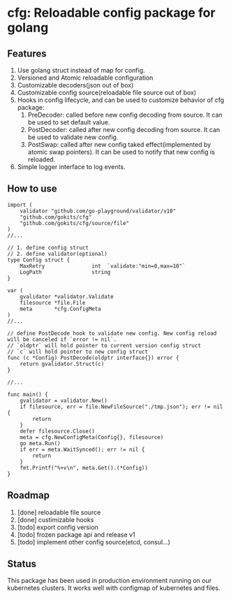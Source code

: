 # cfg: Reloadable config package for golang
## Features
1. Use golang struct instead of map for config.
1. Versioned and Atomic reloadable configuration
1. Customizable decoders(json out of box)
1. Customizable config source(reloadable file source out of box)
1. Hooks in config lifecycle, and can be used to customize behavior of cfg package:
   1. PreDecoder: called before new config decoding from source. It can be used to set default value.
   1. PostDecoder: called after new config decoding from source. It can be used to validate new config.
   1. PostSwap: called after new config taked effect(implemented by atomic swap pointers). It can be used to notify that new config is reloaded.
1. Simple logger interface to log events. 

## How to use
```golang
import (
    validator "github.com/go-playground/validator/v10"
    "github.com/gokits/cfg"
    "github.com/gokits/cfg/source/file"
)
//...

// 1. define config struct
// 2. define validator(optional)
type Config struct {
    MaxRetry               int  `validate:"min=0,max=10"`
    LogPath                string
}

var (
    gvalidator *validator.Validate
    filesource *file.File
    meta       *cfg.ConfigMeta
)
//...

// define PostDecode hook to validate new config. New config reload will be canceled if `error != nil`.
// `oldptr` will hold pointer to current version config struct
// `c` will hold pointer to new config struct
func (c *Config) PostDecode(oldptr interface{}) error {
    return gvalidator.Struct(c)
}

//...

func main() { 
    gvalidator = validator.New()
    if filesource, err = file.NewFileSource("./tmp.json"); err != nil {
        return
    }
    defer filesource.Close()
    meta = cfg.NewConfigMeta(Config{}, filesource)
    go meta.Run()
    if err = meta.WaitSynced(); err != nil {
        return
    }
    fmt.Printf("%+v\n", meta.Get().(*Config))
}
```

## Roadmap
1. [done] reloadable file source
1. [done] custimizable hooks
1. [todo] export config version
1. [todo] frozen package api and release v1
1. [todo] implement other config source(etcd, consul...)

## Status
This package has been used in production environment running on our kubernetes clusters. It works well with configmap of kubernetes and files. 
